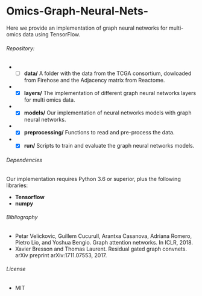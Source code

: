 # Omics-Graph-Neural-Nets-
Here we provide an implementation of graph neural networks for multi-omics data using TensorFlow. 
 ###### Repository:
- -[ ] **data/** A folder with the data from the TCGA consortium, dowloaded from Firehose and the Adjacency matrix from Reactome. 
- -[x] **layers/** The implementation of different graph neural networks layers for multi omics data. 
- -[x] **models/** Our implementation of neural networks models with graph neural networks. 
- -[x] **preprocessing/** Functions to read and pre-process the data. 
- -[x] **run/**  Scripts to train and evaluate the graph neural networks models.
 ###### Dependencies
 Our implementation requires Python 3.6 or superior, plus the following libraries:
 - **Tensorflow**
 - **numpy**
 ###### Bibliography
 - Petar Velickovic, Guillem Cucurull, Arantxa Casanova, Adriana Romero, Pietro Lio, and Yoshua Bengio.
Graph attention networks. In ICLR, 2018.
- Xavier Bresson and Thomas Laurent. Residual gated graph convnets. arXiv preprint
arXiv:1711.07553, 2017.
 ###### License
 - MIT
